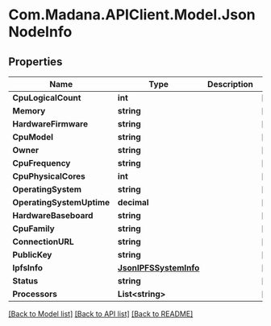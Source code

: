 
# Com.Madana.APIClient.Model.JsonNodeInfo

## Properties

Name | Type | Description | Notes
------------ | ------------- | ------------- | -------------
**CpuLogicalCount** | **int** |  | [optional] 
**Memory** | **string** |  | [optional] 
**HardwareFirmware** | **string** |  | [optional] 
**CpuModel** | **string** |  | [optional] 
**Owner** | **string** |  | [optional] 
**CpuFrequency** | **string** |  | [optional] 
**CpuPhysicalCores** | **int** |  | [optional] 
**OperatingSystem** | **string** |  | [optional] 
**OperatingSystemUptime** | **decimal** |  | [optional] 
**HardwareBaseboard** | **string** |  | [optional] 
**CpuFamily** | **string** |  | [optional] 
**ConnectionURL** | **string** |  | [optional] 
**PublicKey** | **string** |  | [optional] 
**IpfsInfo** | [**JsonIPFSSystemInfo**](JsonIPFSSystemInfo.md) |  | [optional] 
**Status** | **string** |  | [optional] 
**Processors** | **List&lt;string&gt;** |  | [optional] 

[[Back to Model list]](../README.md#documentation-for-models)
[[Back to API list]](../README.md#documentation-for-api-endpoints)
[[Back to README]](../README.md)

